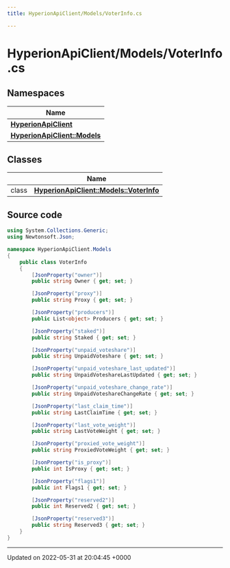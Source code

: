 ```yaml
---
title: HyperionApiClient/Models/VoterInfo.cs

---
```


# HyperionApiClient/Models/VoterInfo.cs



## Namespaces

| Name           |
| -------------- |
| **[HyperionApiClient](/Namespaces/namespace_hyperion_api_client.md)**  |
| **[HyperionApiClient::Models](/Namespaces/namespace_hyperion_api_client_1_1_models.md)**  |

## Classes

|                | Name           |
| -------------- | -------------- |
| class | **[HyperionApiClient::Models::VoterInfo](/Classes/class_hyperion_api_client_1_1_models_1_1_voter_info.md)**  |




## Source code

```csharp
using System.Collections.Generic;
using Newtonsoft.Json;

namespace HyperionApiClient.Models
{
    public class VoterInfo
    {
        [JsonProperty("owner")]
        public string Owner { get; set; }

        [JsonProperty("proxy")]
        public string Proxy { get; set; }

        [JsonProperty("producers")]
        public List<object> Producers { get; set; }

        [JsonProperty("staked")]
        public string Staked { get; set; }

        [JsonProperty("unpaid_voteshare")]
        public string UnpaidVoteshare { get; set; }

        [JsonProperty("unpaid_voteshare_last_updated")]
        public string UnpaidVoteshareLastUpdated { get; set; }

        [JsonProperty("unpaid_voteshare_change_rate")]
        public string UnpaidVoteshareChangeRate { get; set; }

        [JsonProperty("last_claim_time")]
        public string LastClaimTime { get; set; }

        [JsonProperty("last_vote_weight")]
        public string LastVoteWeight { get; set; }

        [JsonProperty("proxied_vote_weight")]
        public string ProxiedVoteWeight { get; set; }

        [JsonProperty("is_proxy")]
        public int IsProxy { get; set; }

        [JsonProperty("flags1")]
        public int Flags1 { get; set; }

        [JsonProperty("reserved2")]
        public int Reserved2 { get; set; }

        [JsonProperty("reserved3")]
        public string Reserved3 { get; set; }
    }
}
```


-------------------------------

Updated on 2022-05-31 at 20:04:45 +0000
